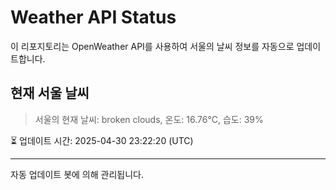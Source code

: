 
# Weather API Status

이 리포지토리는 OpenWeather API를 사용하여 서울의 날씨 정보를 자동으로 업데이트합니다.

## 현재 서울 날씨
> 서울의 현재 날씨: broken clouds, 온도: 16.76°C, 습도: 39%

⏳ 업데이트 시간: 2025-04-30 23:22:20 (UTC)

---
자동 업데이트 봇에 의해 관리됩니다.
